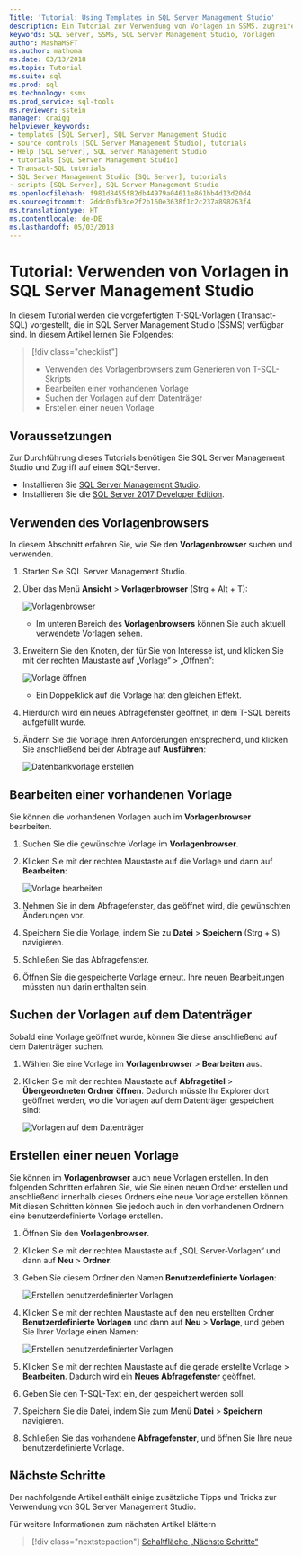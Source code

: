 ```yaml
---
Title: 'Tutorial: Using Templates in SQL Server Management Studio'
description: Ein Tutorial zur Verwendung von Vorlagen in SSMS. zugreifen.
keywords: SQL Server, SSMS, SQL Server Management Studio, Vorlagen
author: MashaMSFT
ms.author: mathoma
ms.date: 03/13/2018
ms.topic: Tutorial
ms.suite: sql
ms.prod: sql
ms.technology: ssms
ms.prod_service: sql-tools
ms.reviewer: sstein
manager: craigg
helpviewer_keywords:
- templates [SQL Server], SQL Server Management Studio
- source controls [SQL Server Management Studio], tutorials
- Help [SQL Server], SQL Server Management Studio
- tutorials [SQL Server Management Studio]
- Transact-SQL tutorials
- SQL Server Management Studio [SQL Server], tutorials
- scripts [SQL Server], SQL Server Management Studio
ms.openlocfilehash: f981d8455f82db44979a04611e861bb4d13d20d4
ms.sourcegitcommit: 2ddc0bfb3ce2f2b160e3638f1c2c237a898263f4
ms.translationtype: HT
ms.contentlocale: de-DE
ms.lasthandoff: 05/03/2018
---
```

# <a name="tutorial-using-templates-within-sql-server-management-studio"></a>Tutorial: Verwenden von Vorlagen in SQL Server Management Studio
In diesem Tutorial werden die vorgefertigten T-SQL-Vorlagen (Transact-SQL) vorgestellt, die in SQL Server Management Studio (SSMS) verfügbar sind. In diesem Artikel lernen Sie Folgendes:

> [!div class="checklist"]
> * Verwenden des Vorlagenbrowsers zum Generieren von T-SQL-Skripts
> * Bearbeiten einer vorhandenen Vorlage 
> * Suchen der Vorlagen auf dem Datenträger
> * Erstellen einer neuen Vorlage
   

## <a name="prerequisites"></a>Voraussetzungen
Zur Durchführung dieses Tutorials benötigen Sie SQL Server Management Studio und Zugriff auf einen SQL-Server. 

- Installieren Sie [SQL Server Management Studio](https://docs.microsoft.com/en-us/sql/ssms/download-sql-server-management-studio-ssms).
- Installieren Sie die [SQL Server 2017 Developer Edition](https://www.microsoft.com/en-us/sql-server/sql-server-downloads).

 

## <a name="using-the-template-browser"></a>Verwenden des Vorlagenbrowsers
In diesem Abschnitt erfahren Sie, wie Sie den **Vorlagenbrowser** suchen und verwenden. 

1. Starten Sie SQL Server Management Studio.
2. Über das Menü **Ansicht** > **Vorlagenbrowser** (Strg + Alt + T): 

    ![Vorlagenbrowser](media/templates-ssms/templatebrowser.png)
    - Im unteren Bereich des **Vorlagenbrowsers** können Sie auch aktuell verwendete Vorlagen sehen.

3. Erweitern Sie den Knoten, der für Sie von Interesse ist, und klicken Sie mit der rechten Maustaste auf „Vorlage“ > „Öffnen“:

    ![Vorlage öffnen](media/templates-ssms/opentemplate.png)
    - Ein Doppelklick auf die Vorlage hat den gleichen Effekt.

4. Hierdurch wird ein neues Abfragefenster geöffnet, in dem T-SQL bereits aufgefüllt wurde. 
5. Ändern Sie die Vorlage Ihren Anforderungen entsprechend, und klicken Sie anschließend bei der Abfrage auf **Ausführen**:
    
    ![Datenbankvorlage erstellen](media/templates-ssms/createdbtemplate.png)


## <a name="edit-an-existing-template"></a>Bearbeiten einer vorhandenen Vorlage
Sie können die vorhandenen Vorlagen auch im **Vorlagenbrowser** bearbeiten.  

1. Suchen Sie die gewünschte Vorlage im **Vorlagenbrowser**.
2. Klicken Sie mit der rechten Maustaste auf die Vorlage und dann auf **Bearbeiten**:

    ![Vorlage bearbeiten](media/templates-ssms/edittemplate.png)

3. Nehmen Sie in dem Abfragefenster, das geöffnet wird, die gewünschten Änderungen vor.
4. Speichern Sie die Vorlage, indem Sie zu **Datei** > **Speichern** (Strg + S) navigieren.
5. Schließen Sie das Abfragefenster.
6. Öffnen Sie die gespeicherte Vorlage erneut. Ihre neuen Bearbeitungen müssten nun darin enthalten sein.
 

## <a name="locate-the-templates-on-disk"></a>Suchen der Vorlagen auf dem Datenträger
Sobald eine Vorlage geöffnet wurde, können Sie diese anschließend auf dem Datenträger suchen.

1. Wählen Sie eine Vorlage im **Vorlagenbrowser** > **Bearbeiten** aus.
2. Klicken Sie mit der rechten Maustaste auf **Abfragetitel** > **Übergeordneten Ordner öffnen**. Dadurch müsste Ihr Explorer dort geöffnet werden, wo die Vorlagen auf dem Datenträger gespeichert sind: 

    ![Vorlagen auf dem Datenträger](media/templates-ssms/templatesondisk.png)
  

## <a name="create-a-new-template"></a>Erstellen einer neuen Vorlage
Sie können im **Vorlagenbrowser** auch neue Vorlagen erstellen. In den folgenden Schritten erfahren Sie, wie Sie einen neuen Ordner erstellen und anschließend innerhalb dieses Ordners eine neue Vorlage erstellen können. Mit diesen Schritten können Sie jedoch auch in den vorhandenen Ordnern eine benutzerdefinierte Vorlage erstellen. 

1. Öffnen Sie den **Vorlagenbrowser**.
2. Klicken Sie mit der rechten Maustaste auf „SQL Server-Vorlagen“ und dann auf **Neu** > **Ordner**.
3. Geben Sie diesem Ordner den Namen **Benutzerdefinierte Vorlagen**:

    ![Erstellen benutzerdefinierter Vorlagen](media/templates-ssms/creatingcustomtemplate.png)

4. Klicken Sie mit der rechten Maustaste auf den neu erstellten Ordner **Benutzerdefinierte Vorlagen** und dann auf **Neu** > **Vorlage**, und geben Sie Ihrer Vorlage einen Namen:
 
    ![Erstellen benutzerdefinierter Vorlagen](media/templates-ssms/createnewtemplate.png)
   
5. Klicken Sie mit der rechten Maustaste auf die gerade erstellte Vorlage > **Bearbeiten**. Dadurch wird ein **Neues Abfragefenster** geöffnet.
6. Geben Sie den T-SQL-Text ein, der gespeichert werden soll. 
7. Speichern Sie die Datei, indem Sie zum Menü **Datei** > **Speichern** navigieren.
8. Schließen Sie das vorhandene **Abfragefenster**, und öffnen Sie Ihre neue benutzerdefinierte Vorlage. 

    

## <a name="next-steps"></a>Nächste Schritte
Der nachfolgende Artikel enthält einige zusätzliche Tipps und Tricks zur Verwendung von SQL Server Management Studio. 

Für weitere Informationen zum nächsten Artikel blättern
> [!div class="nextstepaction"]
> [Schaltfläche „Nächste Schritte“](ssms-tricks.md)

